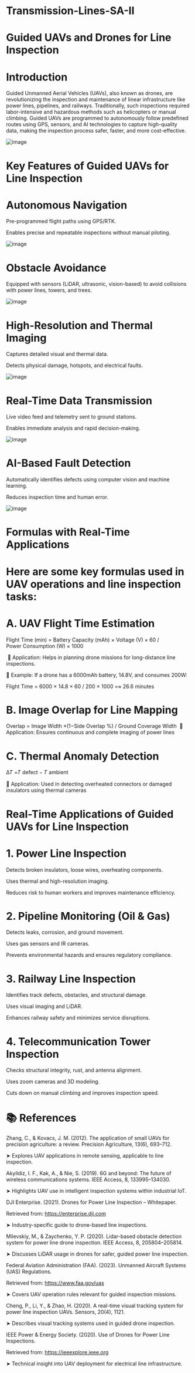 # Transmission-Lines-SA-II

# Guided UAVs and Drones for Line Inspection 

# Introduction

Guided Unmanned Aerial Vehicles (UAVs), also known as drones, are revolutionizing the inspection and maintenance of linear infrastructure like power lines, pipelines, and railways. Traditionally, such inspections required labor-intensive and hazardous methods such as helicopters or manual climbing. Guided UAVs are programmed to autonomously follow predefined routes using GPS, sensors, and AI technologies to capture high-quality data, making the inspection process safer, faster, and more cost-effective.

![image](https://github.com/user-attachments/assets/820cd0a3-2af8-48ed-a1b8-8163a86be4ba)

# Key Features of Guided UAVs for Line Inspection

 #  Autonomous Navigation

Pre-programmed flight paths using GPS/RTK.

Enables precise and repeatable inspections without manual piloting.

![image](https://github.com/user-attachments/assets/6b024817-9cd1-415f-979e-05e20f2b5a5c)

 # Obstacle Avoidance
 
Equipped with sensors (LiDAR, ultrasonic, vision-based) to avoid collisions with power lines, towers, and trees.

![image](https://github.com/user-attachments/assets/91da8186-1629-4b23-ae71-d0c593a2182f)

 # High-Resolution and Thermal Imaging
 
Captures detailed visual and thermal data.

Detects physical damage, hotspots, and electrical faults.

![image](https://github.com/user-attachments/assets/ddf1935c-2f16-4ce6-a2c8-dcde11425bf2)


 # Real-Time Data Transmission
 
Live video feed and telemetry sent to ground stations.

Enables immediate analysis and rapid decision-making.

![image](https://github.com/user-attachments/assets/69d8fa02-4434-4f64-ac34-22539e643b62)


 # AI-Based Fault Detection
 
Automatically identifies defects using computer vision and machine learning.

Reduces inspection time and human error.

![image](https://github.com/user-attachments/assets/724a14d0-8cfa-4185-add5-5527c8e562c1)

# Formulas with Real-Time Applications

 # Here are some key formulas used in UAV operations and line inspection tasks:

  # A. UAV Flight Time Estimation
  
Flight Time (min) = Battery Capacity (mAh) × Voltage (V) × 60 / Power Consumption (W) × 1000

​
🔹 Application: Helps in planning drone missions for long-distance line inspections.


🔹 Example: If a drone has a 6000mAh battery, 14.8V, and consumes 200W:


 Flight Time = 6000 × 14.8 × 60 / 200 × 1000 =≈ 26.6 minutes

  # B. Image Overlap for Line Mapping
  
 Overlap = Image Width ×(1−Side Overlap %) / Ground Coverage Width
​
🔹 Application: Ensures continuous and complete imaging of power lines

  # C. Thermal Anomaly Detection

  Δ𝑇 =𝑇 defect − 𝑇 ambient

🔹 Application: Used in detecting overheated connectors or damaged insulators using thermal cameras

# Real-Time Applications of Guided UAVs for Line Inspection

 # 1. Power Line Inspection
 
Detects broken insulators, loose wires, overheating components.

Uses thermal and high-resolution imaging.

Reduces risk to human workers and improves maintenance efficiency.

 # 2. Pipeline Monitoring (Oil & Gas)
 
Detects leaks, corrosion, and ground movement.

Uses gas sensors and IR cameras.

Prevents environmental hazards and ensures regulatory compliance.

 # 3. Railway Line Inspection
 
Identifies track defects, obstacles, and structural damage.

Uses visual imaging and LiDAR.

Enhances railway safety and minimizes service disruptions.

 # 4. Telecommunication Tower Inspection
 
Checks structural integrity, rust, and antenna alignment.

Uses zoom cameras and 3D modeling.

Cuts down on manual climbing and improves inspection speed.


# 📚 References

Zhang, C., & Kovacs, J. M. (2012). The application of small UAVs for precision agriculture: a review. Precision Agriculture, 13(6), 693–712.

➤ Explores UAV applications in remote sensing, applicable to line inspection.

Akyildiz, I. F., Kak, A., & Nie, S. (2019). 6G and beyond: The future of wireless communications systems. IEEE Access, 8, 133995–134030.

➤ Highlights UAV use in intelligent inspection systems within industrial IoT.

DJI Enterprise. (2021). Drones for Power Line Inspection – Whitepaper.

Retrieved from: https://enterprise.dji.com

➤ Industry-specific guide to drone-based line inspections.

Milevskiy, M., & Zaychenko, Y. P. (2020). Lidar-based obstacle detection system for power line drone inspection. IEEE Access, 8, 205804–205814.

➤ Discusses LiDAR usage in drones for safer, guided power line inspection.

Federal Aviation Administration (FAA). (2023). Unmanned Aircraft Systems (UAS) Regulations.

Retrieved from: https://www.faa.gov/uas

➤ Covers UAV operation rules relevant for guided inspection missions.

Cheng, P., Li, Y., & Zhao, H. (2020). A real-time visual tracking system for power line inspection UAVs. Sensors, 20(4), 1121.

➤ Describes visual tracking systems used in guided drone inspection.

IEEE Power & Energy Society. (2020). Use of Drones for Power Line Inspections.

Retrieved from: https://ieeexplore.ieee.org

➤ Technical insight into UAV deployment for electrical line infrastructure.



